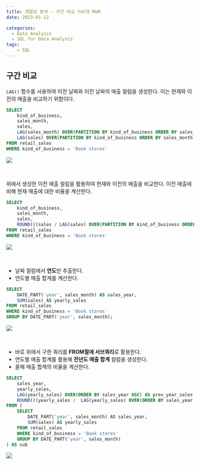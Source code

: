 ```yaml
---
title: 계절성 분석 - 구간 비교 YoY과 MoM
date: 2023-01-12

categories:
  - Data Analysis
  - SQL for Data Analysis
tags:
    - SQL
---
```


## 구간 비교
`LAG()` 함수를 사용하여 이전 날짜와 이전 날짜의 매출 컬럼을 생성한다. 이는 현재와 이전의 매출을 비교하기 위함이다.
```sql
SELECT
	kind_of_business,
	sales_month,
	sales,
	LAG(sales_month) OVER(PARTITION BY kind_of_business ORDER BY sales_month) AS prev_month,
	LAG(sales) OVER(PARTITION BY kind_of_business ORDER BY sales_month) AS prev_month_sales
FROM retail_sales
WHERE kind_of_business = 'Book stores'
```
![](https://velog.velcdn.com/images/ddoddo/post/e79f4624-cd9e-4db3-a692-bf5c645614eb/image.png)

<br>

위에서 생성한 이전 매출 컬럼을 활용하여 현재와 이전의 매출을 비교한다. 이전 매출에 비해 현재 매출에 대한 비율을 계산한다.
```sql
SELECT
	kind_of_business,
	sales_month,
	sales,
	ROUND(((sales / LAG(sales) OVER(PARTITION BY kind_of_business ORDER BY sales_month)-1)*100), 2) AS pct_growth_from_previous
FROM retail_sales
WHERE kind_of_business = 'Book stores'
```
![](https://velog.velcdn.com/images/ddoddo/post/d94ba853-a8b1-4f37-aba6-715eeee92c85/image.png)

<br>

- 날짜 컬럼에서 **연도**만 추출한다.
- 연도별 매출 합계를 계산한다.
```sql
SELECT
	DATE_PART('year', sales_month) AS sales_year,
	SUM(sales) AS yearly_sales
FROM retail_sales
WHERE kind_of_business = 'Book stores'
GROUP BY DATE_PART('year', sales_month);
```
![](https://velog.velcdn.com/images/ddoddo/post/1de3b0c3-3c8c-46ba-91da-66ad92c0195c/image.png)

<br>

- 바로 위에서 구한 쿼리를 **FROM절에 서브쿼리**로 활용한다.
- 연도별 매출 합계를 활용해 **전년도 매출 합계** 컬럼을 생성한다.
- 올해 매출 합계의 비율을 계산한다.
```sql
SELECT
	sales_year,
	yearly_sales,
	LAG(yearly_sales) OVER(ORDER BY sales_year ASC) AS prev_year_sales,
	ROUND(((yearly_sales / 	LAG(yearly_sales) OVER(ORDER BY sales_year ASC))-1)*100, 2) AS pct_growth_from_previous
FROM (
	SELECT
		DATE_PART('year', sales_month) AS sales_year,
		SUM(sales) AS yearly_sales
	FROM retail_sales
	WHERE kind_of_business = 'Book stores'
	GROUP BY DATE_PART('year', sales_month)
) AS sub
```
![](https://velog.velcdn.com/images/ddoddo/post/5cd463a4-6645-43cc-9ca2-6a1bda5018e5/image.png)


